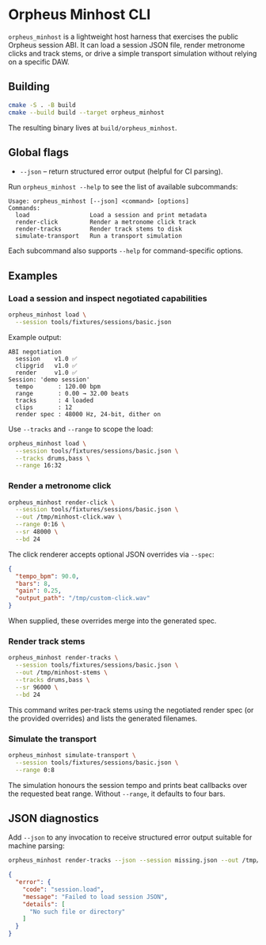 # Orpheus Minhost CLI

`orpheus_minhost` is a lightweight host harness that exercises the public Orpheus
session ABI. It can load a session JSON file, render metronome clicks and track
stems, or drive a simple transport simulation without relying on a specific DAW.

## Building

```sh
cmake -S . -B build
cmake --build build --target orpheus_minhost
```

The resulting binary lives at `build/orpheus_minhost`.

## Global flags

* `--json` – return structured error output (helpful for CI parsing).

Run `orpheus_minhost --help` to see the list of available subcommands:

```text
Usage: orpheus_minhost [--json] <command> [options]
Commands:
  load                 Load a session and print metadata
  render-click         Render a metronome click track
  render-tracks        Render track stems to disk
  simulate-transport   Run a transport simulation
```

Each subcommand also supports `--help` for command-specific options.

## Examples

### Load a session and inspect negotiated capabilities

```sh
orpheus_minhost load \
  --session tools/fixtures/sessions/basic.json
```

Example output:

```text
ABI negotiation
  session    v1.0 ✅
  clipgrid   v1.0 ✅
  render     v1.0 ✅
Session: 'demo session'
  tempo       : 120.00 bpm
  range       : 0.00 → 32.00 beats
  tracks      : 4 loaded
  clips       : 12
  render spec : 48000 Hz, 24-bit, dither on
```

Use `--tracks` and `--range` to scope the load:

```sh
orpheus_minhost load \
  --session tools/fixtures/sessions/basic.json \
  --tracks drums,bass \
  --range 16:32
```

### Render a metronome click

```sh
orpheus_minhost render-click \
  --session tools/fixtures/sessions/basic.json \
  --out /tmp/minhost-click.wav \
  --range 0:16 \
  --sr 48000 \
  --bd 24
```

The click renderer accepts optional JSON overrides via `--spec`:

```json
{
  "tempo_bpm": 90.0,
  "bars": 8,
  "gain": 0.25,
  "output_path": "/tmp/custom-click.wav"
}
```

When supplied, these overrides merge into the generated spec.

### Render track stems

```sh
orpheus_minhost render-tracks \
  --session tools/fixtures/sessions/basic.json \
  --out /tmp/minhost-stems \
  --tracks drums,bass \
  --sr 96000 \
  --bd 24
```

This command writes per-track stems using the negotiated render spec (or the
provided overrides) and lists the generated filenames.

### Simulate the transport

```sh
orpheus_minhost simulate-transport \
  --session tools/fixtures/sessions/basic.json \
  --range 0:8
```

The simulation honours the session tempo and prints beat callbacks over the
requested beat range. Without `--range`, it defaults to four bars.

## JSON diagnostics

Add `--json` to any invocation to receive structured error output suitable for
machine parsing:

```sh
orpheus_minhost render-tracks --json --session missing.json --out /tmp/out
```

```json
{
  "error": {
    "code": "session.load",
    "message": "Failed to load session JSON",
    "details": [
      "No such file or directory"
    ]
  }
}
```
